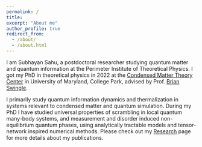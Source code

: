 ```yaml
---
permalink: /
title: 
excerpt: "About me"
author_profile: true
redirect_from: 
  - /about/
  - /about.html
---
```


I am Subhayan Sahu, a postdoctoral researcher studying quantum matter and quantum information at the Perimeter Institute of Theoretical Physics. I got my PhD in theoretical physics in 2022 at the [Condensed Matter Theory Center](https://www.physics.umd.edu/cmtc/) in University of Maryland, College Park, advised by Prof. [Brian Swingle](https://umdphysics.umd.edu/people/faculty/adjunct-faculty/item/876-bswingle.html).

I primarily study quantum information dynamics and thermalization in systems relevant to condensed matter and quantum simulation. During my PhD I have studied universal properties of scrambling in local quantum many-body systems, and measurement and disorder induced non-equilibrium quantum phases, using analytically tractable models and tensor-network inspired numerical methods. Please check out my [Research](https://subhayansahu.github.io/research/) page for more details about my publications.

